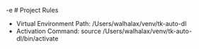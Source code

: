 -e # Project Rules

- Virtual Environment Path: /Users/walhalax/venv/tk-auto-dl
- Activation Command: source /Users/walhalax/venv/tk-auto-dl/bin/activate
